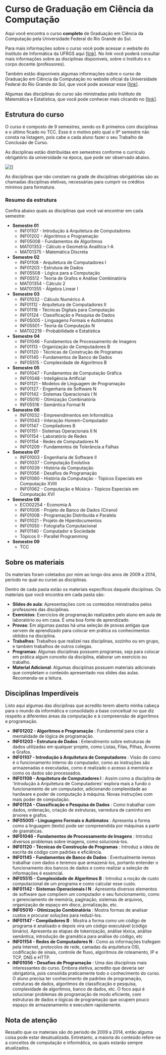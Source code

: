 # Curso de Graduação em Ciência da Computação

Aqui você encontra o curso **completo** de Graduação em Ciência da Computação pela Universidade Federal do Rio Grande do Sul.

Para mais informações sobre o curso você pode acessar o website do Instituto de Informática da UFRGS aqui [[link]](https://www.inf.ufrgs.br/site/). No link você poderá consultar mais informações sobre as disciplinas disponíveis, sobre o Instituto e o corpo docente (professores).

Também estão disponíveis algumas informações sobre o curso de Graduação em Ciência da Computação no website oficial da Universidade Federal do Rio Grande do Sul, que você pode acessar esse [[link]](http://www.ufrgs.br/ufrgs/ensino/graduacao/cursos/exibeCurso?cod_curso=305).

Algumas das disciplinas do curso são ministradas pelo Instituto de Matemática e Estatística, que você pode conhecer mais clicando no [[link]](https://www.ufrgs.br/ime/).

## Estrutura do curso

O curso é composto de 9 semestres, sendo os 8 primeiros com disciplinas e o último ficado no TCC. Esse é o motivo pelo qual o 9° semestre não consta na listagem, pois cabe a cada aluno fazer o seu Trabalho de Conclusão de Curso.

As disciplinas estão distribuídas em semestres conforme o currículo obrigatório da universidade na época, que pode ser observado abaixo.

![[]](https://raw.githubusercontent.com/jlggross/computer-science-full-graduation/master/CiC%20UFRGS%20-%20Diagrama%20do%20Curr%C3%ADculo%20Obrigat%C3%B3rio.jpg?token=AANUYLE6EEHCCTESGENH2JK7FSI5G)

As disciplinas que não constam na grade de disciplinas obrigatórias são as chamadas disciplinas eletivas, necessárias para cumprir os créditos mínimos para formatura.

### Resumo da estrutura

Confira abaixo quais as disciplinas que você vai encontrar em cada semestre:

* **Semestre 01**
  * INF01107 - Introdução à Arquitetura de Computadores
  * INF01202 - Algoritmos e Programação
  * INF05008 - Fundamentos de Algoritmos
  * MAT01353 - Cálculo e Geometria Analítica I-A
  * MAT01375 - Matemática Discreta
* **Semestre 02**
  * INF01108 - Arquitetura de Computadores I
  * INF01203 - Estrutura de Dados
  * INF05508 - Lógica para a Computação
  * INF05512 - Teoria de Grafos e Análise Combinatória
  * MAT01354 - Cálculo 2
  * MAT01355 - Álgebra Linear I
* **Semestre 03**
  * INF01032 - Cálculo Numérico A
  * INF01112 - Arquitetura de Computadores II
  * INF01118 - Técnicas Digitais para Computação
  * INF01124 - Classificação e Pesquisa de Dados
  * INF05005 - Linguagens Formais e Autômatos
  * INF05501 - Teoria da Computação N
  * MAT02219 - Probabilidade e Estatística
* **Semestre 04**
  * INF01046 - Fundamentos de Processamento de Imagens
  * INF01113 - Organização de Computadores B
  * INF01120 - Técnicas de Construção de Programas
  * INF01145 - Fundamentos de Banco de Dados
  * INF05515 - Complexidade de Algoritmos B
* **Semestre 05**
  * INF01047 - Fundamentos de Computação Gráfica
  * INF01048 - Inteligência Artificial
  * INF01121 - Modelos de Linguagem de Programação
  * INF01127 - Engenharia de Software N
  * INF01142 - Sistemas Operacionais I N
  * INF05010 - Otimização Combinatória
  * INF05516 - Semântica Formal N
* **Semestre 06**
  * INF01032 - Empreendimentos em Informática
  * INF01043 - Interação Homem-Computador
  * INF01147 - Compiladores B
  * INF01151 - Sistemas Operacionais II N
  * INF01154 - Laboratório de Redes
  * INF01154 - Redes de Computadores N
  * INF01209 - Fundamentos de Tolerância a Falhas
* **Semestre 07**
  * INF01003 - Engenharia de Software II
  * INF01037 - Computação Evolutiva
  * INF01039 - História da Computação
  * INF01056 - Desafios de Programação
  * INF01060 - História da Computação - Tópicos Especiais em Computação XVIII
  * INF01062 - Computação e Música - Tópicos Especiais em Computação XVI
* **Semestre 08**
  * ECO02254 - Economia A
  * INF01006 - Projeto de Banco de Dados (Cirano)
  * INF01008 - Programação Distribuída e Paralela
  * INF01021 - Projeto de Hiperdocumentos
  * INF01050 - Fotografia Computacional
  * INF01140 - Computador e Sociedade
  * Tópicos II - Parallel Programming
* **Semestre 09**
  * TCC


## Sobre os materiais

Os materiais foram coletados por mim ao longo dos anos de 2009 a 2014, período no qual eu cursei as disciplinas. 

Dentro de cada pasta estão os materiais específicos daquele disciplinas. Os materiais que você encontra em cada pasta são:
* **Slides de aula**: Apresentações com os conteúdos ministrados pelos professores das disciplinas.
* **Exercícios**: Exercícios de programação realizados pelo aluno em aula de laboratório ou em casa. É uma boa fonte de aprendizado.
* **Provas**: Em algumas pastas há uma seleção de provas antigas que servem de aprendizado para colocar em prática os conhecimentos obtidos na disciplina.
* **Trabalhos**: Trabalhos que realizei nas disciplinas, sozinho ou em grupo, e também trabalhos de outros colegas.
* **Programas**: Algumas disciplinas possuem programas, seja para colocar em prática algum conceito da disciplina, elaborar um exercício ou trabalho.
* **Material Adicional**: Algumas disciplinas possuem materiais adicionais que completam o conteúdo apresentado nos slides das aulas. Recomenda-se a leitura.

## Disciplinas Imperdíveis

Listo aqui algumas das disciplinas que acredito terem aberto minha cabeça para o mundo da informática e consolidado a base conceitual no que diz respeito a diferentes áreas da computação e à compreensão de algoritmos e programação.

* **INF01202 - Algoritmos e Programação** : Fundamental para criar a mentalidade de lógica de programação.
* **INF01203 - Estrutura de Dados** : Entendimento sobre estruturas de dados utilizadas em qualquer projeto, como Listas, Filas, Pilhas, Árvores e Grafos.
* **INF01107 - Introdução à Arquitetura de Computadores** : Visão de como é o funcionamento interno do computador, como as instruções são armazenadas e executadas, como é realizado o acesso à memória e como os dados são processados.
* **INF01108 - Arquitetura de Computadores I** : Assim como a disciplina de 'Introdução à Arquitetura de Computadores' explora mais a fundo o funcionamento de um computador, adicionando complexidade ao hardware e poder de computação à máquina. Novas instruções com mais poder de computação.
* **INF01124 - Classificação e Pesquisa de Dados** : Como trabalhar com dados, ordenação, criação de estruturas, varredura de caminho em árvores e grafos.
* **INF05005 - Linguagens Formais e Autômatos** : Apresenta a forma como a linguagem (texto) pode ser compreendida por máquinas a partir de gramáticas.
* **INF01046 - Fundamentos de Processamento de Imagens** : Introduz diversos problemas sobre imagens, como solucioná-los.
* **INF01120 - Técnicas de Construção de Programas** : Introduz a ideia de escrita de código com padrões e eficiência.
* **INF01145 - Fundamentos de Banco de Dados** : Eventualmente iremos trabalhar com dados e teremos que armazená-los, portanto entender o funcionamento dos bancos de dados e como realizar a seleção de informações é essencial.
* **INF05515 - Complexidade de Algoritmos B** : Introduz a noção de custo computacional de um programa e como calcular esse custo.
* **INF01142 - Sistemas Operacionais I N** : Apresenta diversos elementos de software que compõem um computador e seu funcionamento, como o gerenciamento de memória, paginação, sistemas de arquivos, organização de espaço em disco, jornalização, etc.
* **INF05010 - Otimização Combinatória** : Mostra formas de analisar custos e procurar soluções para reduzí-los.
* **INF01147 - Compiladores B** : Mostra a forma como um código de programa é analisado e depois vira um código executável (código binário). Apresenta as etapas de tokenização, análise léxica, análise semântica, introdução de gramática para análise do código, etc
* **INF01154 - Redes de Computadores N** : Como as informações trafegam pela Internet, protocolos de rede, camadas da arquitetura OSI, codificação de sinais, controle de fluxo, algoritmos de roteamento, IP e TCP, DNS e HTTP.
* **INF01056 - Desafios de Programação** : Uma das disciplinas mais interessantes do curso. Embora eletiva, acredito que deveria ser obrigatória, pois consolida praticamente todo o conhecimento do curso. O aluno precisa ter conhecimento de padrões de programação, estruturas de dados, algoritmos de classificação e pesquisa, complexidade de algoritmos, banco de dados, etc. O foco aqui é solucionar problemas de programação de modo eficiente, com estruturas de dados e lógicas de programação que ocupem pouco espaço de armazenamento e executem rapidamente.

## Nota de atenção

Ressalto que os materiais são do período de 2009 a 2014, então alguma coisa pode estar desatualizada. Entretanto, a maioria do conteúdo refere-se a conceitos de computação e informática, os quais estarão sempre atualizados.
